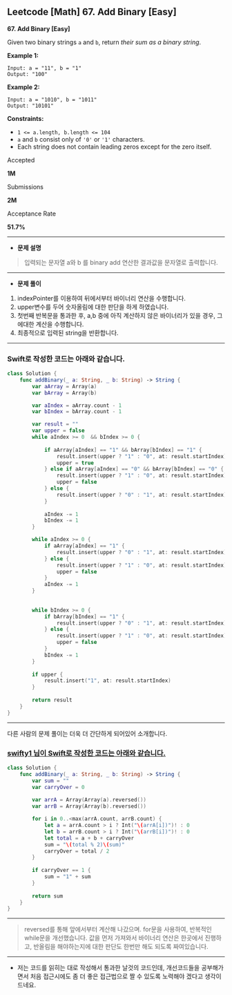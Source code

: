 ## Leetcode [Math] 67. Add Binary [Easy]

**67. Add Binary [Easy]**

Given two binary strings `a` and `b`, return *their sum as a binary string*.

**Example 1:**

```
Input: a = "11", b = "1"
Output: "100"

```

**Example 2:**

```
Input: a = "1010", b = "1011"
Output: "10101"

```

**Constraints:**

- `1 <= a.length, b.length <= 104`
- `a` and `b` consist only of `'0'` or `'1'` characters.
- Each string does not contain leading zeros except for the zero itself.

Accepted

**1M**

Submissions

**2M**

Acceptance Rate

**51.7%**

---

- **문제 설명**

> 입력되는 문자열 a와 b 를 binary add 연산한 결과값을 문자열로 출력합니다.
> 

---

- **문제 풀이**
1. indexPointer를 이용하여 뒤에서부터 바이너리 연산을 수행합니다.
2. upper변수를 두어 숫자올림에 대한 판단을 하게 하였습니다.
3. 첫번째 반복문을 통과한 후, a,b 중에 아직 계산하지 않은 바이너리가 있을 경우, 그에대한 계산을 수행합니다.
4. 최종적으로 입력된 string을 반환합니다.

---

### Swift로 작성한 코드는 아래와 같습니다.

```swift
class Solution {
    func addBinary(_ a: String, _ b: String) -> String {
        var aArray = Array(a)
        var bArray = Array(b)

        var aIndex = aArray.count - 1
        var bIndex = bArray.count - 1

        var result = ""
        var upper = false
        while aIndex >= 0  && bIndex >= 0 {
            
            if aArray[aIndex] == "1" && bArray[bIndex] == "1" {
                result.insert(upper ? "1" : "0", at: result.startIndex)
                upper = true
            } else if aArray[aIndex] == "0" && bArray[bIndex] == "0" {
                result.insert(upper ? "1" : "0", at: result.startIndex)
                upper = false
            } else {
                result.insert(upper ? "0" : "1", at: result.startIndex)
            }
            
            aIndex -= 1
            bIndex -= 1
        }

        while aIndex >= 0 {
            if aArray[aIndex] == "1" {
                result.insert(upper ? "0" : "1", at: result.startIndex)
            } else {
                result.insert(upper ? "1" : "0", at: result.startIndex)
                upper = false
            }
            aIndex -= 1
        }
        
        
        while bIndex >= 0 {
            if bArray[bIndex] == "1" {
                result.insert(upper ? "0" : "1", at: result.startIndex)
            } else {
                result.insert(upper ? "1" : "0", at: result.startIndex)
                upper = false
            }
            bIndex -= 1
        }
        
        if upper {
            result.insert("1", at: result.startIndex)
        }
        
        return result
    }
}
```

---

다른 사람의 문제 풀이는 더욱 더 간단하게 되어있어 소개합니다.

### [swifty1 님이 Swift로 작성한 코드는 아래와 같습니다.](https://leetcode.com/problems/add-binary/solutions/1659668/swift-solution/?q=swift&orderBy=most_relevant)

```swift
class Solution {
    func addBinary(_ a: String, _ b: String) -> String {
        var sum = ""
        var carryOver = 0
        
        var arrA = Array(Array(a).reversed())
        var arrB = Array(Array(b).reversed())

        for i in 0..<max(arrA.count, arrB.count) {                     
            let a = arrA.count > i ? Int("\(arrA[i])")! : 0
            let b = arrB.count > i ? Int("\(arrB[i])")! : 0
            let total = a + b + carryOver
            sum = "\(total % 2)\(sum)"
            carryOver = total / 2
        }
        
        if carryOver == 1 {
            sum = "1" + sum
        }
        
        return sum
    }
}
```

---

> reversed를 통해 앞에서부터 계산해 나갔으며.
for문을 사용하여, 반복적인 while문을 개선했습니다.
값을 먼저 가져와서 바이너리 연산은 한곳에서 진행하고, 반올림을 해야하는지에 대한 판단도 한번만 해도 되도록 짜여있습니다.
> 

---

- 저는 코드를 읽히는 대로 작성해서 통과한 날것의 코드인데, 개선코드들을 공부해가면서 처음 접근시에도 좀 더 좋은 접근법으로 짤 수 있도록 노력해야 겠다고 생각이 드네요.
